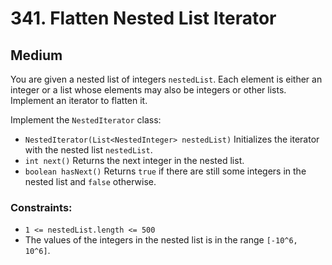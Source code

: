 # 341. Flatten Nested List Iterator

## Medium

You are given a nested list of integers `nestedList`. Each element is either an integer or a list whose elements may
also be integers or other lists. Implement an iterator to flatten it.

Implement the `NestedIterator` class:

- `NestedIterator(List<NestedInteger> nestedList)` Initializes the iterator with the nested list `nestedList`.
- `int next()` Returns the next integer in the nested list.
- `boolean hasNext()` Returns `true` if there are still some integers in the nested list and `false` otherwise.

### Constraints:

- `1 <= nestedList.length <= 500`
- The values of the integers in the nested list is in the range `[-10^6, 10^6]`.
